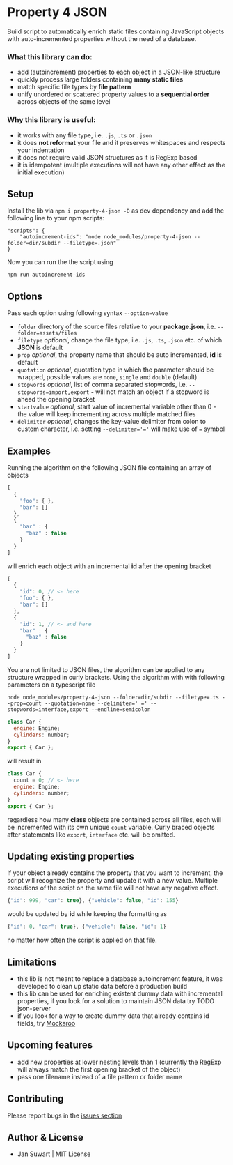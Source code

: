 # Property 4 JSON

Build script to automatically enrich static files containing JavaScript objects
with auto-incremented properties without the need of a database.

### What this library can do:
* add (autoincrement) properties to each object in a JSON-like structure
* quickly process large folders containing __many static files__
* match specific file types by __file pattern__
* unify unordered or scattered property values to a __sequential order__ across objects of the same level

### Why this library is useful:
* it works with any file type, i.e. `.js`, `.ts` or `.json`
* it does __not reformat__ your file and it preserves whitespaces and respects your indentation
* it does not require valid JSON structures as it is RegExp based
* it is idempotent (multiple executions will not have any other effect as the initial execution)

## Setup

Install the lib via `npm i property-4-json -D` as dev dependency and add the following line to your npm scripts:
```
"scripts": {
    "autoincrement-ids": "node node_modules/property-4-json --folder=dir/subdir --filetype=.json"
}
```

Now you can run the the script using
```
npm run autoincrement-ids
```

## Options

Pass each option using following syntax `--option=value`

* `folder` directory of the source files relative to your __package.json__, i.e. `--folder=assets/files`
* `filetype` *optional*, change the file type, i.e. `.js`, `.ts`, `.json` etc. of which __JSON__ is default
* `prop` *optional*, the property name that should be auto incremented, __id__ is default
* `quotation` *optional*, quotation type in which the parameter should be wrapped, possible values are `none`, `single` and `double` (default)
* `stopwords` *optional*, list of comma separated stopwords, i.e. `--stopwords=import,export` - will not match an object if a stopword is ahead the opening bracket
* `startvalue` *optional*, start value of incremental variable other than 0 - the value will keep incrementing across multiple matched files
* `delimiter` *optional*, changes the key-value delimiter from colon to custom character, i.e. setting `--delimiter='='` will make use of `=` symbol

## Examples

Running the algorithm on the following JSON file containing an array of objects

```javascript
[
  {
    "foo": { },
    "bar": []
  },
  {
    "bar" : {
      "baz" : false
    }
  }
]
```

will enrich each object with an incremental __id__ after the opening bracket

```javascript
[
  {
    "id": 0, // <- here
    "foo": { },
    "bar": []
  },
  {
    "id": 1, // <- and here
    "bar" : {
      "baz" : false
    }
  }
]
```

You are not limited to JSON files, the algorithm can be applied to any structure wrapped in curly
brackets. Using the algorithm with with following parameters on a typescript file

```
node node_modules/property-4-json --folder=dir/subdir --filetype=.ts --prop=count --quotation=none --delimiter=' =' --stopwords=interface,export --endline=semicolon
```

```javascript
class Car {
  engine: Engine;
  cylinders: number;
}
export { Car };
```

will result in

```javascript
class Car {
  count = 0; // <- here
  engine: Engine;
  cylinders: number;
}
export { Car };
```

regardless how many __class__ objects are contained across all files, each will be incremented with its
own unique `count` variable. Curly braced objects after statements like `export`, `interface` etc. will be omitted.

## Updating existing properties

If your object already contains the property that you want to increment, the script will recognize the
property and update it with a new value. Multiple executions of the script on the same file will not
have any negative effect.

```javascript
{"id": 999, "car": true}, {"vehicle": false, "id": 155}
```

would be updated by __id__ while keeping the formatting as

```javascript
{"id": 0, "car": true}, {"vehicle": false, "id": 1}
```

no matter how often the script is applied on that file.

## Limitations

* this lib is not meant to replace a database autoincrement feature, it was developed to clean up static data before a production build
* this lib can be used for enriching existent dummy data with incremental properties, if you look for a solution to maintain JSON data try TODO json-server
* if you look for a way to create dummy data that already contains id fields, try [Mockaroo](https://mockaroo.com/)

## Upcoming features

* add new properties at lower nesting levels than 1 (currently the RegExp will always match the first opening bracket of the object)
* pass one filename instead of a file pattern or folder name

## Contributing

Please report bugs in the [issues section](https://github.com/jannicz/property-4-json/issues)

## Author & License
- Jan Suwart | MIT License
